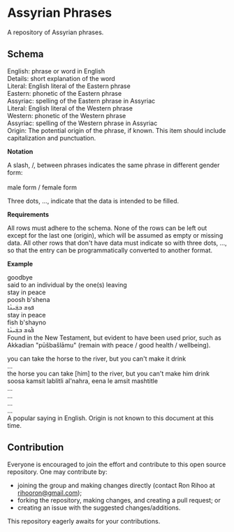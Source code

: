 # Assyrian Phrases

A repository of Assyrian phrases.

## Schema

English: phrase or word in English <BR>
Details: short explanation of the word <BR>
Literal: English literal of the Eastern phrase <BR>
Eastern: phonetic of the Eastern phrase <BR>
Assyriac: spelling of the Eastern phrase in Assyriac <BR>
Literal: English literal of the Western phrase <BR>
Western: phonetic of the Western phrase <BR>
Assyriac: spelling of the Western phrase in Assyriac <BR>
Origin: The potential origin of the phrase, if known. This item should include capitalization and punctuation. <BR>

**Notation**

A slash, /, between phrases indicates the same phrase in different gender form: <BR>
<BR>
male form / female form <BR>

Three dots, ..., indicate that the data is intended to be filled.

**Requirements**

All rows must adhere to the schema. None of the rows can be left out except for the last one (origin), which will be assumed as empty or missing data. All other rows that don't have data must indicate so with three dots, ..., so that the entry can be programmatically converted to another format.

**Example**

goodbye <BR>
said to an individual by the one(s) leaving <BR>
stay in peace <BR>
poosh b'shena <BR>
ܦܘܼܫ ܒܫܲܝܢܵܐ <BR>
stay in peace <BR>
fish b'shayno <BR>
ܦܽܘܫ ܒܫܲܝܢܵܐ <BR>
Found in the New Testament, but evident to have been used prior, such as Akkadian "pūšbašlāmu" (remain with peace / good health / wellbeing). <BR>

you can take the horse to the river, but you can't make it drink <BR>
... <BR>
the horse you can take [him] to the river, but you can't make him drink <BR>
soosa kamsit lablitli al'nahra, eena le amsit mashtitle <BR>
... <BR>
... <BR>
... <BR>
... <BR>
A popular saying in English. Origin is not known to this document at this time. <BR>

## Contribution

Everyone is encouraged to join the effort and contribute to this open source repository. One may contribute by:

- joining the group and making changes directly (contact Ron Rihoo at rihooron@gmail.com);
- forking the repository, making changes, and creating a pull request; or
- creating an issue with the suggested changes/additions.

This repository eagerly awaits for your contributions.

